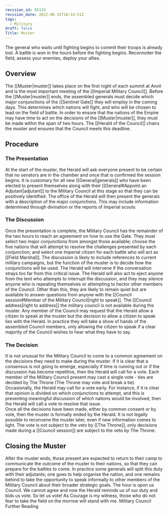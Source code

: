 ```yaml
---
revision_id: 95133
revision_date: 2022-08-31T10:14:51Z
tags:
  - Military
draft: false
Title: Muster
---
```

The general who waits until fighting begins to commit their troops is already lost. A battle is won in the hours before the fighting begins. Reconnoiter the field, assess your enemies, deploy your allies. 
## Overview
The [[Muster|muster]] takes place on the first night of each summit at Anvil and is the most important meeting of the [[Imperial Military Council]]. Before the [[Muster|muster]] ends, the assembled generals must decide which major conjunctions of the [[Sentinel Gate]] they will employ in the coming days. This determines which nations will fight, and who will be chosen to lead on the field of battle.
In order to ensure that the nations of the Empire may have time to act on the decisions of the [[Muster|muster]], they must be made within the span of two hours. The [[Herald of the Council]] chairs the muster and ensures that the Council meets this deadline.
## Procedure
### The Presentation
At the start of the muster, the Herald will ask everyone present to be certain that no senators are in the chamber and once that is confirmed the session begins. It is customary for all new [[General|generals]] who have been elected to present themselves along with their [[General#Appoint an Adjutant|adjutant]] to the Military Council at this stage so that they can be positively identified.
The office of the Herald will then present the generals with a description of the major conjunctions. This may include information determined through divination or the reports of Imperial scouts.
### The Discussion
Once the presentation is complete, the Military Council has the remainder of the two hours to reach an agreement on how to use the Gate. They must select two major conjunctions from amongst those available; choose the five nations that will attempt to resolve the challenges presented by each conjunction; and select one Imperial citizen for each battle who will act as [[Field Marshal]].
The discussion is likely to include references to current military campaigns, but the function of the muster is to decide how the conjunctions will be used. The Herald will intervene if the conversation strays too far from this critical issue. The Herald will also act to eject anyone from the tent who attempts to interrupt the discussion, and they may silence anyone who is repeating themselves or attempting to hector other members of the Council. Other than this, they are likely to remain quiet but are available to answer questions from anyone with the [[Council session#Member of the Military Council|right to speak]].
The [[Council address|right to address]] the military council is not available during the muster. Any member of the Council may request that the Herald allow a citizen to speak at the muster but the decision to allow a citizen to speak lies with the Herald. In practice they will take a show of hands of the assembled Council members, only allowing the citizen to speak if a clear majority of the Council wishes to hear what they have to say.
### The Decision
It is not unusual for the Military Council to come to a common agreement on the decisions they need to make during the muster. If it is clear that a consensus is not going to emerge, especially if time is running out or if the discussion has become repetitive, then the Herald will call for a vote. Each member of the Military Council present may cast a single vote - ties are decided by The Throne (The Throne may vote and break a tie).
Occasionally, the Herald may call for a vote early. For instance, if it is clear that opinion is divided on which conjunctions to attempt, and this is preventing meaningful discussion of which nations would be involved, then the Herald will call a vote to resolve that issue.  
Once all the decisions have been made, either by common consent or by vote, then the muster is formally ended by the Herald. It is not legally possible to reconvene the muster later, even if new information comes to light.
The vote is not subject to the veto by [[The Throne]], only decisions made during a [[Council session]] are subject to the veto by The Throne.
## Closing the Muster
After the muster ends, those present are expected to return to their camp to communicate the outcome of the muster to their nations, so that they can prepare for the battles to come. In practice some generals will split this duty with their adjutants; one goes to help organise the nation, and one remains behind to take the opportunity to speak informally to other members of the Military Council about their broader strategic goals.
The hour is upon us Council. We cannot agree and now the Herald reminds us of our duty and bids us vote. So let us vote! As Courage is my witness, those who do not fear to take the field on the morrow will stand with me.
Military Council Further Reading